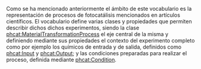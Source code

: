Como se ha mencionado anteriormente el ámbito de este vocabulario es la representación de procesos de fotocatálisis mencionados en artículos científicos. El vocabulario define varias clases y propiedades que permiten describir dichos dichos experimentos, siendo la clase [phcat:MaterialTransformationProcess](#MaterialTransformationProcess) el eje central de la misma y definiendo mediante sus propiedades el contexto del experimento completo como por ejemplo los químicos de entrada y de salida, definidos como [phcat:Input](#Input) y [phcat:Output](#Output); y las condiciones preparadas para realizar el proceso, definida mediante [phcat:Condition](#Condition).

<!--
También se han utilizado varios esquemas conceptuales de SKOS para representar algunas de las clasificaciones de este dominio. La Figura 1 muestra algunas de estas relaciones con los esquemas conceptuales de SKOS. En el caso del tipo de variación, representado por la propiedad [espad:tipoVariacion](), existen varias posibilidades para representar dicho tipo de datos, tales como registro, baja y modificación, y los motivos asociados a cada variación.
-->